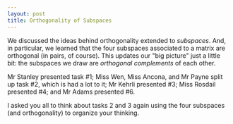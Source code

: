 ```yaml
---
layout: post
title: Orthogonality of Subspaces
---
```


We discussed the ideas behind orthogonality extended to _subspaces_. And, in
particular, we learned that the four subspaces associated to a matrix are
orthogonal (in pairs, of course). This updates our "big picture" just a little
bit: the subspaces we draw are _orthogonal complements_ of each other.

Mr Stanley presented task \#1; Miss Wen, Miss Ancona, and Mr Payne split up task
\#2, which is had a lot to it; Mr Kehrli presented \#3; Miss Rosdail presented
\#4; and Mr Adams presented \#6.

I asked you all to think about tasks 2 and 3 again using the four subspaces (and
orthogonality) to organize your thinking.
